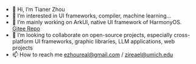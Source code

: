 - 👋 Hi, I’m Tianer Zhou
- 👀 I’m interested in UI frameworks, compiler, machine learning...
- 🌱 I’m mainly working on ArkUI, native UI framework of HarmonyOS. [Gitee Repo](https://gitee.com/openharmony/arkui_ace_engine)
- 💞️ I’m looking to collaborate on open-source projects, especially cross-platform UI frameworks, graphic libraries, LLM applications, web projects
- 📫 How to reach me ezhoureal@gmail.com / zireael@umich.edu

<!---
ezhoureal/ezhoureal is a ✨ special ✨ repository because its `README.md` (this file) appears on your GitHub profile.
You can click the Preview link to take a look at your changes.
--->
